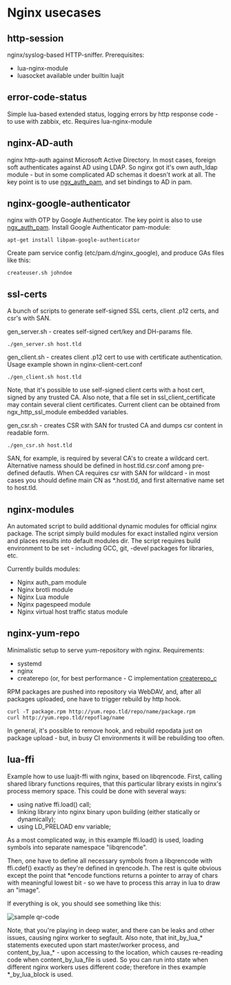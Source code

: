 # Nginx usecases

## http-session 

nginx/syslog-based HTTP-sniffer. Prerequisites:
 - lua-nginx-module
 - luasocket available under builtin luajit 

## error-code-status 

Simple lua-based extended status, logging errors by http response code - to use with zabbix, etc. Requires lua-nginx-module

## nginx-AD-auth 

nginx http-auth against Microsoft Active Directory. 
In most cases, foreign soft authenticates against AD using LDAP. So nginx got it's own auth_ldap module - but in some complicated AD schemas it doesn't work at all. 
The key point is to use [ngx_auth_pam](https://github.com/sto/ngx_http_auth_pam_module), and set bindings to AD in pam. 

## nginx-google-authenticator

nginx with OTP by Google Authenticator.
The key point is also to use [ngx_auth_pam](https://github.com/sto/ngx_http_auth_pam_module).
Install Google Authenticator pam-module:
```
apt-get install libpam-google-authenticator
```

Create pam service config (etc/pam.d/nginx_google), and produce GAs files like this:
```
createuser.sh johndoe
```

## ssl-certs

A bunch of scripts to generate self-signed SSL certs, client .p12 certs, and csr's with SAN. 

gen_server.sh - creates self-signed cert/key and DH-params file. 
```
./gen_server.sh host.tld 

```

gen_client.sh - creates client .p12 cert to use with certificate authentication. Usage example shown in nginx-client-cert.conf
```
./gen_client.sh host.tld 

```
Note, that it's possible to use self-signed client certs with a host cert, signed by any trusted CA. 
Also note, that a file set in ssl_client_certificate may contain several client certificates. Current client can be obtained from ngx_http_ssl_module embedded variables. 

gen_csr.sh - creates CSR with SAN for trusted CA and dumps csr content in readable form. 
```
./gen_csr.sh host.tld 

```
SAN, for example, is required by several CA's to create a wildcard cert. Alternative namess should be defined in host.tld.csr.conf among pre-defined defautls. 
When CA requires csr with SAN for wildcard - in most cases you should define main CN as *.host.tld, and first alternative name set to host.tld. 

## nginx-modules 

An automated script to build additional dynamic modules for official nginx package. 
The script simply build modules for exact installed nginx version and places results into default modules dir. 
The script requires build environment to be set - including GCC, git, -devel packages for libraries, etc. 

Currently builds modules: 

  - Nginx auth_pam module 
  - Nginx brotli module
  - Nginx Lua module
  - Nginx pagespeed module
  - Nginx virtual host traffic status module

## nginx-yum-repo

Minimalistic setup to serve yum-repository with nginx. 
Requirements: 

  - systemd 
  - nginx 
  - createrepo (or, for best performance - C implementation [createrepo_c](https://github.com/rpm-software-management/createrepo_c)

RPM packages are pushed into repository via WebDAV, and, after all packages uploaded, one have to trigger rebuild by http hook. 
```
curl -T package.rpm http://yum.repo.tld/repo/name/package.rpm 
curl http://yum.repo.tld/repoflag/name
```

In general, it's possible to remove hook, and rebuild repodata just on package upload - but, in busy CI environments it will be rebuilding too often. 

## lua-ffi 

Example how to use luajit-ffi with nginx, based on libqrencode. 
First, calling shared library functions requires, that this particular library exists in nginx's process memory space. This could be done with several ways: 

 - using native ffi.load() call; 
 - linking library into nginx binary upon building (either statically or dynamically);
 - using LD_PRELOAD env variable; 

As a most complicated way, in this example ffi.load() is used, loading symbols into separate namespace "libqrencode". 

Then, one have to define all necessary symbols from a libqrencode with ffi.cdef() exactly as they're defined in qrencode.h. 
The rest is quite obvious except the point that *encode functions returns a pointer to array of chars with meaningful lowest bit - so we have to process this array in lua to draw an "image". 

If everything is ok, you should see something like this: 

![sample qr-code](https://github.com/toxatoor/nginx/blob/master/lua-ffi/lua-qrencode.png)

Note, that you're playing in deep water, and there can be leaks and other issues, causing nginx worker to segfault. 
Also note, that init_by_lua_* statements executed upon start master/worker process, and content_by_lua_* - upon accessing to the location, which causes re-reading code when content_by_lua_file is used. So you can run into state when different nginx workers uses different code; therefore in thes example *_by_lua_block is used.  

